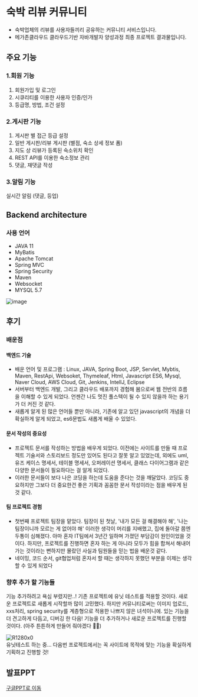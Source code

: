 # 숙박 리뷰 커뮤니티
- 숙박업체의 리뷰를 사용자들끼리 공유하는 커뮤니티 서비스입니다.
- 메가존클라우드 클라우드기반 자바개발자 양성과정 최종 프로젝트 결과물입니다.

## 주요 기능
### 1.회원 기능
1. 회원가입 및 로그인
2. 시큐리티를 이용한 사용자 인증/인가
3. 등급명, 방법, 조건 설정

### 2.게시판 기능
1. 게시판 별 접근 등급 설정
2. 일반 게시판/리뷰 게시판 (별점, 숙소 상세 정보 폼)
3. 지도 상 리뷰가 등록된 숙소위치 확인
4. REST API를 이용한 숙소정보 관리
5. 댓글, 재댓글 작성

### 3.알림 기능
실시간 알림 (댓글, 등업)

## Backend architecture
### 사용 언어
- JAVA 11
- MyBatis
- Apache Tomcat
- Spring MVC
- Spring Security
- Maven
- Websocket
- MYSQL 5.7

![image](https://user-images.githubusercontent.com/42165121/161972240-a2ef889d-32c4-4ff6-85e7-bce1dd8d8e5c.png)

## 후기
### 배운점
#### 백엔드 기술
- 배운 언어 및 프로그램 : Linux, JAVA, Spring Boot, JSP, Servlet, Mybtis, Maven, RestApi, Websoket, Thymeleaf, Html, Javascript ES6, Mysql, Naver Cloud, AWS Cloud, Git, Jenkins, IntellJ, Eclipse
- 서버부터 백엔드 개발, 그리고 클라우드 배포까지 경험해 봄으로써 웹 전반의 흐름을 이해할 수 있게 되었다. 언젠간 나도 멋진 풀스텍이 될 수 있지 않을까 하는 용기가 더 커진 것 같다.
- 새롭게 알게 된 많은 언어들 뿐만 아니라, 기존에 알고 있던 javascript의 개념을 더 확실하게 알게 되었고, es6문법도 새롭게 배울 수 있었다.

#### 문서 작성의 중요성
- 프로젝트 문서를 작성하는 방법을 배우게 되었다. 이전에는 사이트를 만들 때 프로젝트 기술서와 스토리보드 정도만 있어도 된다고 잘못 알고 있었는데, 외에도 uml, 유즈 케이스 명세서, 테이블 명세서, 오퍼레이션 명세서, 클래스 다이어그램과 같은 다양한 문서들이 필요하다는 걸 알게 되었다.
- 이러한 문서들이 보다 나은 코딩을 하는데 도움을 준다는 것을 깨달았다. 코딩도 중요하지만 그보다 더 중요한건 좋은 기획과 꼼꼼한 문서 작성이라는 점을 배우게 된 것 같다.

#### 팀 프로젝트 경험
- 첫번째 프로젝트 팀장을 맡았다. 팀장이 된 첫날, '내가 모든 걸 해결해야 해', '나는 팀장이니까 모르는 게 없어야 해' 이러한 생각이 머리를 지배했고, 집에 돌아갈 쯤엔 두통이 심해졌다. 아마 혼자 IT팀에서 3년간 일하며 가졌던 부담감이 원인이었을 것이다. 하지만, 프로젝트를 진행하면 혼자 하는 게 아니라 모두가 힘을 합쳐서 해내어 가는 것이라는 뻔하지만 몰랐던 사실과 팀원들을 믿는 법을 배운것 같다. 
- 네이밍, 코드 순서, git협업처럼 혼자서 할 때는 생각하지 못했던 부분을 이제는 생각할 수 있게 되었다

### 향후 추가 할 기능들

기능 추가하려고 욕심 부렸지만..!
기존 프로젝트에 유닛 테스트를 적용할 것이다. 새로운 프로젝트로 새롭게 시작할까 많이 고민했다. 하지만 커뮤니티로써는 이미지 업로드, xxs처리, spring security를 계층형으로 적용한 나쁘지 않은 녀석이니에. 있는 기능을 더 견고하게 다듬고, 디버깅 한 다음! 기능을 더 추가하거나 새로운 프로젝트를 진행할 것이다. (아주 튼튼하게 만들어 줘야겠다 🏃🏻)

![R1280x0](https://user-images.githubusercontent.com/42165121/166186507-58493f3f-a6cb-4f40-a547-f1129b7253f8.png)<br>
유닛테스트 하는 중...
다음번 프로젝트에서는 꼭 사이트에 목적에 맞는 기능을 확실하게 기획하고 진행할 것!

## 발표PPT
<a href="https://docs.google.com/presentation/d/1mQgNFeXBURNA9e6sBy7bVlvAA39sX9ka/edit?usp=sharing&ouid=111027105502862009493&rtpof=true&sd=true" target="_blank">구글PPT로 이동</a>
